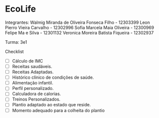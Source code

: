 # EcoLife
Integrantes:
Walmig Miranda de Oliveira Fonseca Filho - 12303399
Leon Pierro Vieira Carvalho - 12302996
Sofia Marcela Maia Oliveira - 12300969
Felipe Ma e Silva - 12301132
Veronica Moreira Batista Fiqueira - 12302937

Turma: 3e1

Checklist

- [ ] Cálculo de IMC
- [ ] Receitas saudáveis.
- [ ] Receitas Adaptadas.
- [ ] Histórico clínico de condições de saúde.
- [ ] Alimentação infantil.
- [ ] Perfil personalizado.
- [ ] Calculadora de calorias.
- [ ] Treinos Personalizados.
- [ ] Plantio adaptado ao estado que reside.
- [ ] Momento adequado para a colheita do plantio
